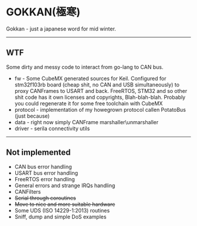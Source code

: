 GOKKAN(極寒)
=======================

Gokkan - just a japanese word for mid winter.

----------


WTF
---

Some dirty and messy code to interact from go-lang to CAN bus.

 - fw - Some CubeMX generated sources for Keil. Configured for stm32f103rb board (cheap shit, no CAN and USB simultaneously) to proxy CANFrames to USART and back. FreeRTOS, STM32 and so other shit code has it own licenses and copyrights, Blah-blah-blah. Probably you could regenerate it for some free toolchain with CubeMX
 - protocol - implementation of my howegrown protocol callen PotatoBus (just because)
 - data - right now simply CANFrame marshaller\unmarshaller
 - driver - serila connectivity utils
_______________________

Not implemented
---------------
 - CAN bus error handling
 - USART bus error handling
 - FreeRTOS error handling
 - General errors and strange IRQs handling
 - CANFilters
 - ~~Serial through coroutines~~
 - ~~Move to nice and more suitable hardware~~
 - Some UDS (ISO 14229-1:2013) routines
 - Sniff, dump and simple DoS examples 
